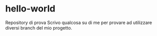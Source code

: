 # hello-world
Repository di prova
Scrivo qualcosa su di me per provare ad utilizzare diversi branch del mio progetto.
